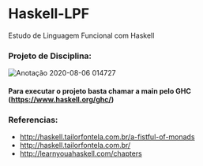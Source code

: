 # Haskell-LPF
Estudo de Linguagem Funcional com Haskell

### Projeto de Disciplina:
  ![Anotação 2020-08-06 014727](https://user-images.githubusercontent.com/49374221/89497537-e7a88700-d792-11ea-8a42-8884ae3ee0c6.png)
 #### Para executar o projeto basta chamar a main pelo GHC (https://www.haskell.org/ghc/)
### Referencias:
   * http://haskell.tailorfontela.com.br/a-fistful-of-monads
   * http://haskell.tailorfontela.com.br/
   * http://learnyouahaskell.com/chapters
